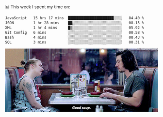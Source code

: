 📊 This week I spent my time on:
<!--START_SECTION:waka-->

```text
JavaScript   15 hrs 17 mins  █████████████████████░░░░   84.40 %
JSON         1 hr 28 mins    ██░░░░░░░░░░░░░░░░░░░░░░░   08.15 %
XML          1 hr 4 mins     █▒░░░░░░░░░░░░░░░░░░░░░░░   05.92 %
Git Config   6 mins          ░░░░░░░░░░░░░░░░░░░░░░░░░   00.58 %
Bash         4 mins          ░░░░░░░░░░░░░░░░░░░░░░░░░   00.43 %
SQL          3 mins          ░░░░░░░░░░░░░░░░░░░░░░░░░   00.31 %
```

<!--END_SECTION:waka-->


![](goodSoup.gif)
